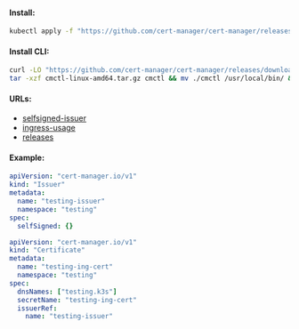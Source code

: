 #### Install:
```bash
kubectl apply -f "https://github.com/cert-manager/cert-manager/releases/download/v1.13.1/cert-manager.yaml"
```

#### Install CLI:
```bash
curl -LO "https://github.com/cert-manager/cert-manager/releases/download/v1.13.1/cmctl-linux-amd64.tar.gz" && \
tar -xzf cmctl-linux-amd64.tar.gz cmctl && mv ./cmctl /usr/local/bin/ && rm -f cmctl-linux-amd64.tar.gz
```

#### URLs:
- [selfsigned-issuer](https://cert-manager.io/docs/configuration/selfsigned/)
- [ingress-usage](https://cert-manager.io/docs/usage/ingress/)
- [releases](https://github.com/cert-manager/cert-manager/releases)

#### Example:
```yaml
apiVersion: "cert-manager.io/v1"
kind: "Issuer"
metadata:
  name: "testing-issuer"
  namespace: "testing"
spec:
  selfSigned: {}
```
```yaml
apiVersion: "cert-manager.io/v1"
kind: "Certificate"
metadata:
  name: "testing-ing-cert"
  namespace: "testing"
spec:
  dnsNames: ["testing.k3s"]
  secretName: "testing-ing-cert"
  issuerRef:
    name: "testing-issuer"
```
